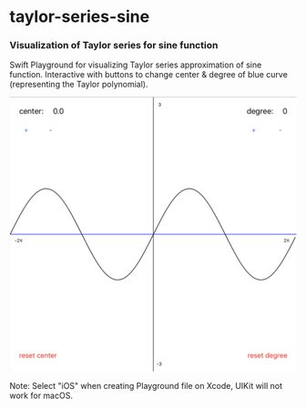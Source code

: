 # taylor-series-sine
### Visualization of Taylor series for sine function

Swift Playground for visualizing Taylor series approximation of sine function.
Interactive with buttons to change center & degree of blue curve (representing the Taylor polynomial).

![Alt text](/visualization.png?raw=true "Visualization")

Note: Select "iOS" when creating Playground file on Xcode, UIKit will not work for macOS.
